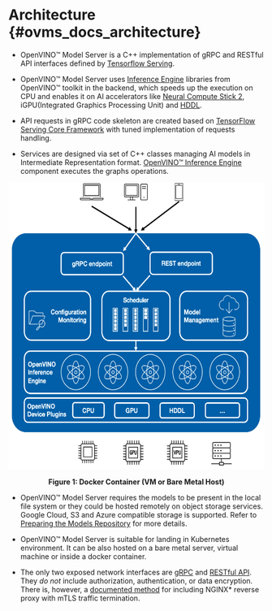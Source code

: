 # Architecture {#ovms_docs_architecture}

- OpenVINO&trade; Model Server is a C++ implementation of gRPC and RESTful API interfaces defined by [Tensorflow Serving](https://www.tensorflow.org/tfx/guide/serving).

- OpenVINO&trade; Model Server uses [Inference Engine](https://docs.openvinotoolkit.org/2021.4/index.html) libraries from OpenVINO&trade; toolkit in the backend, which speeds up the execution on CPU and enables it on AI accelerators like [Neural Compute Stick 2](https://software.intel.com/content/www/us/en/develop/hardware/neural-compute-stick.html), iGPU(Integrated Graphics Processing Unit) and [HDDL](https://docs.openvinotoolkit.org/2021.4/openvino_docs_install_guides_movidius_setup_guide.html).

- API requests in gRPC code skeleton are created based on [TensorFlow Serving Core Framework](https://www.tensorflow.org/tfx/guide/serving) with tuned implementation of requests handling.

- Services are designed via set of C++ classes managing AI models in Intermediate Representation format. [OpenVINO&trade; Inference Engine](https://docs.openvinotoolkit.org/2021.4/index.html) component executes the graphs operations.

<p align="center">
  <img width="548" height="564" src="serving-c.png">
</p>

**<div align="center">Figure 1: Docker Container (VM or Bare Metal Host)</div>**

- OpenVINO&trade; Model Server requires the models to be present in the local file system or they could be hosted remotely on object storage services. Google Cloud, S3 and Azure compatible storage is supported. Refer to [Preparing the Models Repository](./models_repository.md) for more details.

- OpenVINO&trade; Model Server is suitable for landing in Kubernetes environment. It can be also hosted on a bare metal server, virtual machine or inside a docker container.

- The only two exposed network interfaces are [gRPC](./model_server_grpc_api.md) and [RESTful API](./model_server_rest_api.md). They _do not_ include authorization, authentication, or data encryption. There is, however,
a [documented method](../extras/nginx-mtls-auth) for including NGINX* reverse proxy with mTLS traffic termination.
